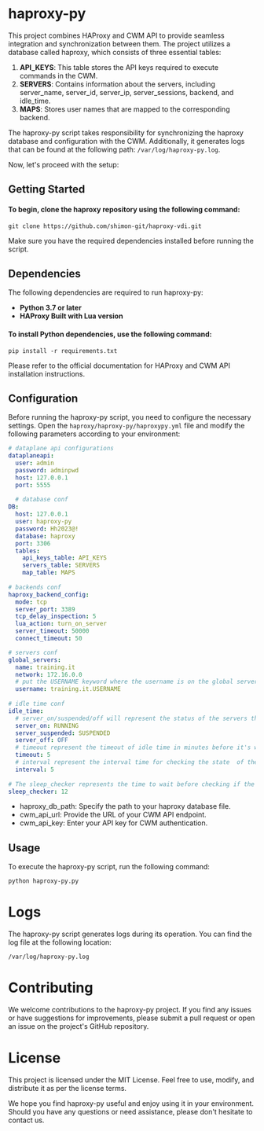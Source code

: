 # haproxy-py

This project combines HAProxy and CWM API to provide seamless integration and synchronization between them. The project utilizes a database called haproxy, which consists of three essential tables:

1. **API_KEYS**: This table stores the API keys required to execute commands in the CWM.
2. **SERVERS**: Contains information about the servers, including server_name, server_id, server_ip, server_sessions, backend, and idle_time.
3. **MAPS**: Stores user names that are mapped to the corresponding backend.

The haproxy-py script takes responsibility for synchronizing the haproxy database and configuration with the CWM. Additionally, it generates logs that can be found at the following path: `/var/log/haproxy-py.log`.

Now, let's proceed with the setup:

## Getting Started

#### To begin, clone the haproxy repository using the following command:

```shell
git clone https://github.com/shimon-git/haproxy-vdi.git
```

Make sure you have the required dependencies installed before running the script.
## Dependencies
The following dependencies are required to run haproxy-py:

  -  **Python 3.7 or later**
  -  **HAProxy Built with Lua version**

#### To install Python dependencies, use the following command:

```shell
pip install -r requirements.txt
```

Please refer to the official documentation for HAProxy and CWM API installation instructions.

## Configuration
Before running the haproxy-py script, you need to configure the necessary settings.
Open the `haproxy/haproxy-py/haproxypy.yml` file and modify the following parameters according to your environment:


```yaml
# dataplane api configurations
dataplaneapi:
  user: admin
  password: adminpwd
  host: 127.0.0.1
  port: 5555
  
  # database conf
DB:
  host: 127.0.0.1
  user: haproxy-py
  password: Hh2023@!
  database: haproxy
  port: 3306
  tables:
    api_keys_table: API_KEYS
    servers_table: SERVERS
    map_table: MAPS
    
# backends conf
haproxy_backend_config:
  mode: tcp
  server_port: 3389
  tcp_delay_inspection: 5
  lua_action: turn_on_server
  server_timeout: 50000
  connect_timeout: 50

# servers conf
global_servers:
  name: training.it
  network: 172.16.0.0
  # put the USERNAME keyword where the username is on the global server names --> training.it.shimon is: training.it.USERNAME
  username: training.it.USERNAME
  
# idle time conf
idle_time:
  # server_on/suspended/off will represent the status of the servers that are in state of on/suspended/off in the haproxy DB
  server_on: RUNNING
  server_suspended: SUSPENDED
  server_off: OFF
  # timeout represent the timeout of idle time in minutes before it's will be suspended
  timeout: 5
  # interval represent the interval time for checking the state  of the servers
  interval: 5
  
# The sleep_checker represents the time to wait before checking if the CWM commands were completed successfully.
sleep_checker: 12
```

  -  haproxy_db_path: Specify the path to your haproxy database file.
  -  cwm_api_url: Provide the URL of your CWM API endpoint.
  -  cwm_api_key: Enter your API key for CWM authentication.

## Usage

To execute the haproxy-py script, run the following command:

```shell
python haproxy-py.py
```

# Logs

The haproxy-py script generates logs during its operation. You can find the log file at the following location:

`
/var/log/haproxy-py.log
`

# Contributing

We welcome contributions to the haproxy-py project. If you find any issues or have suggestions for improvements, please submit a pull request or open an issue on the project's GitHub repository.

# License

This project is licensed under the MIT License. Feel free to use, modify, and distribute it as per the license terms.


We hope you find haproxy-py useful and enjoy using it in your environment. Should you have any questions or need assistance, please don't hesitate to contact us.


